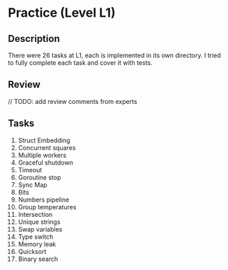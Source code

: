# Practice (Level L1)

## Description

There were 26 tasks at L1, each is implemented in its own directory. I tried to fully complete each task and cover it with tests.

## Review

// TODO: add review comments from experts

## Tasks

1. Struct Embedding
2. Concurrent squares
3. Multiple workers
4. Graceful shutdown
5. Timeout
6. Goroutine stop
7. Sync Map
8. Bits
9. Numbers pipeline
10. Group temperatures
11. Intersection
12. Unique strings
13. Swap variables
14. Type switch
15. Memory leak
16. Quicksort
17. Binary search